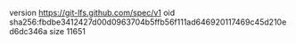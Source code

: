 version https://git-lfs.github.com/spec/v1
oid sha256:fbdbe3412427d00d0963704b5ffb56f111ad646920117469c45d210ed6dc346a
size 11651
